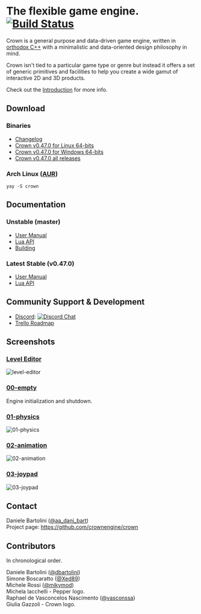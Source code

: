 The flexible game engine. [![Build Status](https://github.com/crownengine/crown/workflows/build_and_test/badge.svg)](https://github.com/crownengine/crown/actions)
=====================================

Crown is a general purpose and data-driven game engine, written in [orthodox
C++](https://gist.github.com/bkaradzic/2e39896bc7d8c34e042b) with a minimalistic
and data-oriented design philosophy in mind.

Crown isn't tied to a particular game type or genre but instead it offers a set
of generic primitives and facilities to help you create a wide gamut of
interactive 2D and 3D products.

Check out the
[Introduction](https://docs.crownengine.org/html/latest/introduction.html)
for more info.

## Download
### Binaries

  * [Changelog](https://docs.crownengine.org/html/latest/changelog.html)
  * [Crown v0.47.0 for Linux 64-bits](https://github.com/crownengine/crown/releases/download/v0.47.0/crown-0.47.0-linux-x64.tar.gz)
  * [Crown v0.47.0 for Windows 64-bits](https://github.com/crownengine/crown/releases/download/v0.47.0/crown-0.47.0-windows-x64.zip)
  * [Crown v0.47.0 all releases](https://github.com/crownengine/crown/releases/tag/v0.47.0)
  
### Arch Linux ([AUR](https://aur.archlinux.org/packages/crown/))
    yay -S crown
  
## Documentation
### Unstable (master)
  * [User Manual](https://docs.crownengine.org/html/master)
  * [Lua API](https://docs.crownengine.org/html/master/lua_api.html)
  * [Building](https://docs.crownengine.org/html/master/hackers/building.html)
  
### Latest Stable (v0.47.0)
  * [User Manual](https://docs.crownengine.org/html/latest)
  * [Lua API](https://docs.crownengine.org/html/latest/lua_api.html)

## Community Support & Development

  * [Discord](https://discord.gg/CeXVWCT): [![Discord Chat](https://img.shields.io/discord/572468149358690314.svg)](https://discord.gg/CeXVWCT)
  * [Trello Roadmap](https://trello.com/b/h88kbJNm/crown-game-engine)

## Screenshots

### [Level Editor](https://github.com/crownengine/crown/tree/master/tools/level_editor)

![level-editor](https://raw.githubusercontent.com/crownengine/crown/master/docs/shots/level-editor.png)

### [00-empty](https://github.com/crownengine/crown/tree/master/samples/00-empty)

Engine initialization and shutdown.

### [01-physics](https://github.com/crownengine/crown/tree/master/samples/01-physics)
![01-physics](https://raw.githubusercontent.com/crownengine/crown/master/docs/shots/01-physics.png)

### [02-animation](https://github.com/crownengine/crown/tree/master/samples/02-animation)
![02-animation](https://raw.githubusercontent.com/crownengine/crown/master/docs/shots/02-animation.png)

### [03-joypad](https://github.com/crownengine/crown/tree/master/samples/03-joypad)
![03-joypad](https://raw.githubusercontent.com/crownengine/crown/master/docs/shots/03-joypad.png)

Contact
-------

Daniele Bartolini ([@aa_dani_bart](https://twitter.com/aa_dani_bart))  
Project page: https://github.com/crownengine/crown

Contributors
------------

In chronological order.

Daniele Bartolini ([@dbartolini](https://github.com/dbartolini))  
Simone Boscaratto ([@Xed89](https://github.com/Xed89))  
Michele Rossi ([@mikymod](https://github.com/mikymod))  
Michela Iacchelli - Pepper logo.  
Raphael de Vasconcelos Nascimento ([@vasconssa](https://github.com/vasconssa))  
Giulia Gazzoli - Crown logo.
